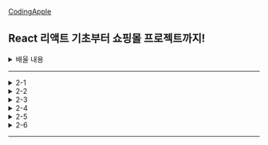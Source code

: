 [CodingApple](https://online.codingapple.com/course/react-basic/)

## React 리액트 기초부터 쇼핑몰 프로젝트까지!
<details>
<summary>배울 내용</summary>

    – class 문법 없이 개발하는 2020스타일 easy-mode 리액트

    – 컴포넌트, Props, State를 이용한 웹앱 개발

    – 리액트로 HTML 모듈화해서 개발하는 법

    – JSX for 반복문, 이벤트 핸들러 등 어떻게 쓰는지 정확히 알려줌

    – 리액트 CLI로 프로젝트 생성, 관리, 빌드하는 법

    – Redux와 context API로 데이터 관리

    – Ajax 등으로 서버 API 요청하는 법 (을 배울 텐데 Ajax가 뭔지 모르니까 그것부터)

    – 라우터로 페이지 나누기

    – 리액트에서 CSS 스타일링 잘하는 법 (styled component, SASS)

    – import/destructuring/arrow function 등 필요한 ES6 문법들

    – 스마트폰에 설치 가능한 Progressive Web App으로 리액트사이트 발행하기

    – (포트폴리오 자랑용) github pages를 이용해 사이트 발행

</details>

-----

<details>
<summary>2-1</summary>

### 쇼핑몰 프로젝트 : 프로젝트 생성 & Bootstrap 설치

npm, nsx install을 사용했을 때 설치가 오래 걸린다면?

```
구글에 'yarn 1' 검색 후 installer 설치 + 컴퓨터 재시작

yarn : npm보다 훨씬 빠른 라이브러리 설치 속도, 안정성을 자랑
       npm install ~~ => yarn add ~~
       npm run start => yarn start
```
새로운 프로젝트 생성
```
작업 폴더를 VScode 에디터로 오픈한 뒤 터미널 오픈
리액트 설치 명령어 입력 npx create-react-app shop
shop이라는 폴더를 VScode 에디터로 오픈한 뒤 코딩 시작~
터미널에서 yarn start 명령어로 미리보기 띄우기
```
CSS 쌩코딩하기 귀찮다? Bootstrap 라이브러리를 설치하자
```
Bootstrap은 원조 라이브러리이고, 리액트에 맞게 변형한 React Bootstrap을 설치
터미널에서 npm install react-bootstrap bootstrap 또는 yarn add react-bootstrap bootstrap

때에 따라 특정 스타일을 사용할 때 Bootstrap CSS 파일을 요구하는 경우가 있음
사이트에 있는 CSS 파일을 index.html 파일의 <head> 태그 안에 복붙!

Bootstarp 설치가 잘 되었는지 테스트 하고싶다
  1. getbootstrap.com 들어간 후 Documentation 탭으로 이동
  2. 원하는 레이아웃을 검색 ex) Button
  3. 그 중에 원하는 버튼의 HTML을 내 App.js에 복붙
  4. 미리보기에서 버튼이 뜬다면 설치 성공
```

</details>

<details>
<summary>2-2</summary>

### 평화로운 쇼핑몰 레이아웃 디자인시간

#### Bootstrap을 이용한 레이아웃 디자인

상단메뉴(Navbar) 만들기
```
1. react bootstrap 공식사이트 Component 메뉴에서 navbar 검색
2. 마음에 드는 navbear의 HTML 예제코드를 복붙
3. import { Navbar } from 'react-bootstrap'; (딸려온 컴포넌트들도 전부 import 해줘야 함)
```
대문(Jumbotron) 만들기
```
navbar와 똑같이 작업 ㄱㄱ 

배경이미지를 넣으려면 
  1. <Jumbotron className="background">
  2. CSS 파일로 가서 .background{} 안에 스타일 작성
  3. src 폴더에 이미지파일을 옮겨서 ./image.jpg
```
상품 레이아웃 만들기
```
상품 이미지를 가로로 3개, 모바일에선 세로 1열로 진열하고 싶다 (가로 3분할)
  Bootstrap 사용하기
  <div className="col-md-4">상품1</div>
  <div className="col-md-4">상품2</div>
  <div className="col-md-4">상품3</div>
```

</details>

<details>
<summary>2-3</summary>

### 코드가 넘나 길어진다면 import / export 사용해보기

데이터바인딩을 하고싶은데 데이터가 너무 길다?
```
import / export 문법으로 변수나 함수나 자료형을 다른 파일로 저장해둔 뒤에 불러오기

data.js에서 App.js 이렇게 변수, 혹은 데이터를 보내려면
   1. 일단 data.js에서] 원하는 데이터를 export 하고
   2. App.js에서는 data.js를 import 하면 됨
   ex)
   (data.js 파일)
   var 중요데이터 = 'Moon';
   export default 중요데이터;
     => 변수명, 함수명, 자료형 전부 배출 가능
        파일마다 export default 라는 키워드는 하나만 사용 가능

   (App.js 파일)
   import 중요데이터 from './data.js';
     => 변수명이라는 부분은 자유롭게 작성 가능
        경로 쓸 때, ./ 라는 것은 현재 경로

여러개의 변수들을 내보내고 싶으면
   ex)
   (data.js 파일)
   var name1 = 'Moon';
   var name2 = 'Kim';
   export default name1, name2;
   (App.js 파일)
   import {name1, name2} from './data.js';
      => 변수명을 자유롭게 작명이 불가능하고 export 했던 변수명 그대로 사용
```
쇼핑몰 데이터를 state로 저장하고 싶은데 너무 길다, 다른 파일로 빼자
```
1. data.js 에 데이터를 저장하고
2. App.js 에 import Data from './data.js';
3. 사용하고 싶은 곳에서 let [shoes, shoes변경] = useState(Data);
```
3개의 상품 데이터를 알맞는 HTML 자리에 데이터바인딩 하기
```
ex)
~~~HTML잔뜩~~~
<div className = "col-md-4">
   <img src = "https://codingapple1.github.io/shop/shoes1.jpg" width = "100%" />
   <h4>{shoes[0].title}</h4>
   <p>{shoes[0].content} & {shoes[0].price}</p>
</div>
~~~shoes[1]~~~
~~~shoes[2]~~~
```

</details>

<details>
<summary>2-4</summary>

### 해설 : 상품목록 Component화 + 반복문

상품 레이아웃 컴포넌트화 하기
```
1. "col-md-4" 라는 div 박스들을 컴포넌트로 만들기
   function Goods(){
      return (
         <div classNmae="col-md-4">
            <h4>{ shoes[0].title }</h4>
            <p>{ shoes[0].content } & { shoes[0].price }</p>
         </div>
      )
   }
2. App(){} 안에 필요한 위치에 <Goods /> 추가
3. shoes라는 변수는 App 컴포넌트에 있고 Goods 컴포넌트에 없으니 props로 전송해주기
   <Goods shoes = {shoes} />

   function Goods(props){
      return (
         <div classNmae="col-md-4">
            <h4>{ props.shoes[0].title }</h4>
            <p>{ props.shoes[0].content } & { props.shoes[0].price }</p>
         </div>
      )
   }
```
각각의 Goods 컴포넌트마다 다른 데이터 전송해주기
```
shoes라는 [{}, {}, {}] 를 전부 다 전송하지 않고 하나의 {} 오브젝트만 각각 전송
   1. <Card shoes={shoes[0]} />
      <Card shoes={shoes[1]} />
      <Card shoes={shoes[2]} />
   2. <h4>{ props.shoes.title }</h4>
      <p>{ props.shoes.content } & { props.shoes.price }</p>
```
Goods 컴포넌트 반복문 돌리기
```
shoes 라는 state 갯수만큼 돌려야하니까 shoes에 map 붙이기
   {
      shoes.map((a, i) => {
      return <Goods shoes = {shoes{i}} />
      });
   }
   => map 반복문 안에는 2개의 파라미터가 들어갈 수 있음 (a, i)
      a는 shoes라는 array에 있던 하나하나의 데이터를 의미
      i는 반복문을 돌면서 1씩 증가하는 정수 (0, 1, 2 ...)
```
상품 이미지들 데이터바인딩 하기
```
1. <img src=”~~~/shoes1.jpg”> 이렇게 하드코딩 되어있는 코드를
2. <img src={ ~~~ shoes반복문돌때마다1,2,3으로변하는변수.jpg} /> 로 변경
   <img src={ 'https://codingapple1.github.io/shop/shoes' + i + '.jpg' } width="100%"/>
   => i는 map 안에 i라는 변수 (0, 1, 2 ...)
3. i라는 변수는 App 컴포넌트가 가지고 있는 변수이기 때문에 props로 전송
   { 
      shoes.map((a,i)=>{
         return <Card shoes={shoes[i]} i={i} />
      });
   }
   <img src={ 'https://codingapple1.github.io/shop/shoes' + (props.i+1) + '.jpg' } width="100%"/>
```

</details>


<details>
<summary>2-5</summary>

### React Router 1 : 셋팅과 기본 라우팅

설치 / 셋팅
```
yarn add ract-router-dom
(index.js 파일)
import { BrowserRouter } from 'react-router-dom';
ReactDOM.render(
   <React.StrictMode>
      <BrowserRouter>
      <App/>
      </BrowserRouter>
   </React.StrictMode>
   document.getElementById('root')
);
   => BrowerRouter는 사이트 방문시 주소에 # 없이 깔끔
   => HashRouter는 사이트 방문시 URL 맨 뒤에 /#/이 붙은 채로 시작
      원래는 브라우저 주소창에 뭔가 페이지를 입력하면 서버에게 특정 페이지 좀 보여달라는 요청이 됨
      하지만 현재는 요청할 서버가 없고 그냥 리액트가 라우팅을 담당 중
      그래서 잘못하면 있지도 않은 페이지를 서버에 요청해서 404 Page Not Found 에러가 뜰 수 있음
      실수로 서버에게 요청하지 않게 하려면 안전하게 # 붙이기
      브라우저 주소창에서 # 뒤에 붙은 것들은 절대 서버로 요청되지 않음
```
라우팅 (페이지 나누기)
```
1. / 여기로 접속하면 메인페이지 보여주기
2. /detail 로 접속하면 상세페이지 보여주기

라우팅을 하려면
   1. 여러가지 태그들 import 
      import { Link, Route, Switch } from 'react-router-dom';
   2. 원하는 곳에 <Route></Route> 태그 작성
   3. <Route> 안에 path와 path 방문 시 보여줄 HTML 작성
      ex)
      <div>
         ~~~HTML잔뜩~~~
         <Route path = "/">
            <div>메인페이지</div>
         <Route>
         <Route path = "/detail">
            <div>상세페이지</div>
         <Route>
      </div>
   4. 브라우저 주소창에
      http://localhost:3000/ 로 접속하면 "메인페이지", 
      http://localhost:3000/detail 로 접속하면 "상세페이지"가 보임
   => 참고로 <Route path = "/어쩌고" component = {Goods}></Route>를 작성하면 /어쩌고 라는 경로로 접속했을 때 Goods 라는 컴포넌트를 보여줌
      
/detail로 접속했는데 왜 상세페이지, 메인페이지 둘 다 보여줘?
   => /detail 이라고 적으면 / 라는 경로도 포함 되어있음
      싫으면 / 경로에 exact 라는 속성을 부여해주면 됨
      ex) 
      <Route exact path="/"> 
         <div>메인페이지에요</div> 
      </Route> 
```

</details>

<details>
<summary>2-6</summary>

### React Router 2 : Link, Switch, history 기능

<Detail> 을 다른 파일에 저장해둔 뒤 App.js까지 import 해오기
```
1. src 폴더 내에 Detaill.js 파일을 만들고
2. import React from 'react';
3. function Detail(){ return( ~~~HTML잔뜩~~~ ) };
4. 맨 마지막 줄에 Detail 이라는 함수를 export default Detail
5. (App.js 파일) 
   import Detail from'./Detail.js';
   <Route path = "/detail">
      <Detail/>
   </Route>
```   
Link 태그로 페이지 이동 버튼 만들기
```
상단메뉴(Navbar)로 이동
   <Nav.Link> <Link to = "/">Home</Link> </Nav.Link>
   <Nav.Link> <Link to = "/detail">Detail</Link> </Nav.Link>
   => Link 태그를 사용하고 to 속성을 이용해 경로만 지정해주면 됨
```
다른 방법으로 페이지 이동 기능 만들기
```
1. import {useHistory} from 'react-router-dom';
2. let history = useHistory();
   -> useHistory() : 페이지 이동 내역 + 여러가지 유용한 함수
                     history 라는 변수엔 큰 object{} 자료가 하나 저장되어있음
3. goBack() : 페이지가 뒤로 간다
   <button onClick = { () => { history.goBack() }} >뒤로가기</Button>
4. push() : 커스텀 페이지로 이동하는 기능을 만들고 싶다
   <button onClick = { () => { history.push('/') }} >뒤로가기</button>
```
Switch 컴포넌트에 대해 알아보자
```
Switch : 매치되는 <Route> 들을 전부 보여주지 말고 한 번에 하나만 보여주세요~
   => path = "/:id" : /슬래시 뒤에 모든 문자가 오면 이 Route로 안내해주세요~
      그럼 /detail로 이동하면 (1)<Detail> (2)<div>새로만든route</div> 둘 다 보여줌
      왜냐면 리액트 라우터는 그냥 URL 매치되는 것들 전부 다 보여주니깐
      한 번에 하나의 <Route>만 보여주고 싶다?
      => <Route>들을 위에서 import 해온 <Switch> 태그로 감싸면 됨
         감싸주면 여러 개의 Route가 매칭이 되어도 맨 위의 Route 하나만 보여줌
         이걸 응용하면 / 경로 문제도, exact도 쓰지 않고 해결 가능
```

</details>

-----